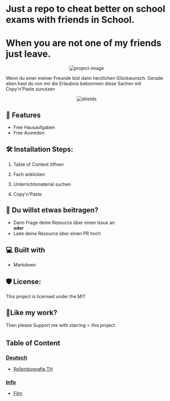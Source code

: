 # Just a repo to cheat better on school exams with friends in School.

# When you are not one of my friends just leave.

<p align="center"><img src="https://socialify.git.ci/CEOXeon/School-Cheater/image?name=1&amp;owner=1&amp;pattern=Solid&amp;stargazers=1&amp;theme=Dark" alt="project-image"></p>

<p id="description">Wenn du einer meiner Freunde bist dann herzlichen Glückwunsch. Gerade eben hast du von mir die Erlaubnis bekommen diese Sachen mit Copy'n'Paste zunutzen</p>

<p align="center"><img src="https://img.shields.io/github/license/CEOXeon/School-Cheater?color=red" alt="shields"></p>

  
  
<h2>🧐 Features</h2>

*   Free Hausaufgaben
*   Free Ausreden

## 🛠️ Installation Steps:

1. Table of Content öffnen

2. Fach anklicken

3. Unterrichtsmaterial suchen

4. Copy'n'Paste

## 🍰 Du willst etwas beitragen?
* Dann Frage deine Resource über einen Issue an<br/>
**oder** <br/>
* Lade deine Resource über einen PR hoch
  
  
## 💻 Built with


*   Markdown

## 🛡️ License:

This project is licensed under the MIT

## 💖Like my work?

Then please Support me with starring ⭐ this project


## Table of Content

### **[Deutsch](https://github.com/CEOXeon/School-Cheater/tree/main/Deutsch)**

* [Rollenbiografie TH](https://github.com/CEOXeon/School-Cheater/blob/main/Deutsch/Rollenbiografie%20Tempelherr.md)

### **[Info](https://github.com/CEOXeon/School-Cheater/tree/main/Info/)**
* [Film](https://github.com/CEOXeon/School-Cheater/blob/main/Info/film_query.py)

